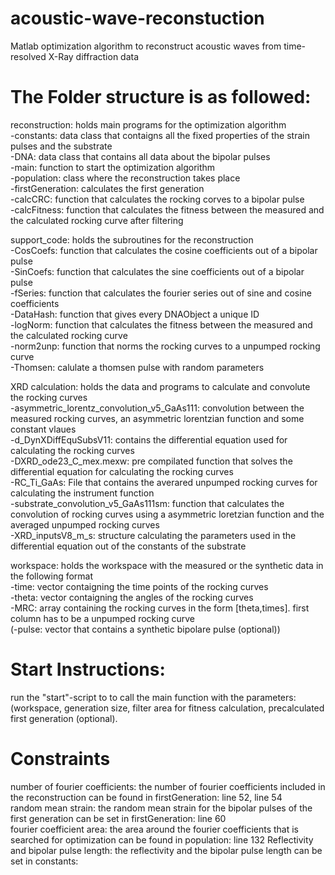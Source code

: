 # acoustic-wave-reconstuction
Matlab optimization algorithm to reconstruct acoustic waves from time-resolved X-Ray diffraction data

# The Folder structure is as followed:
  
reconstruction: holds main programs for the optimization algorithm  
-constants: data class that contaigns all the fixed properties of the strain pulses and the substrate  
-DNA: data class that contains all data about the bipolar pulses  
-main: function to start the optimization algorithm  
-population: class where the reconstruction takes place  
-firstGeneration: calculates the first generation    
-calcCRC: function that calculates the rocking corves to a bipolar pulse  
-calcFitness: function that calculates the fitness between the measured and the calculated rocking curve after filtering
  
support_code: holds the subroutines for the reconstruction   
-CosCoefs: function that calculates the cosine coefficients out of a bipolar pulse  
-SinCoefs: function that calculates the sine coefficients out of a bipolar pulse  
-fSeries: function that calculates the fourier series out of sine and cosine coefficients  
-DataHash: function that gives every DNAObject a unique ID  
-logNorm: function that calculates the fitness between the measured and the calculated rocking curve  
-norm2unp: function that norms the rocking curves to a unpumped rocking curve  
-Thomsen: calulate a thomsen pulse with random parameters  
   
XRD calculation: holds the data and programs to calculate and convolute the rocking curves  
-asymmetric_lorentz_convolution_v5_GaAs111: convolution between the measured rocking curves, an asymmetric lorentzian function and some constant vlaues  
-d_DynXDiffEquSubsV11: contains the differential equation used for calculating the rocking curves  
-DXRD_ode23_C_mex.mexw: pre compilated function that solves the differential equation for calculating the rocking curves  
-RC_Ti_GaAs: File that contains the averared unpumped rocking curves for calculating the instrument function  
-substrate_convolution_v5_GaAs111sm: function that calculates the convolution of rocking curves using a asymmetric loretzian function and the averaged unpumped rocking curves  
-XRD_inputsV8_m_s: structure calculating the parameters used in the differential equation out of the constants of the substrate  
   
workspace: holds the workspace with the measured or the synthetic data in the following format   
-time:  vector contaigning the time points of the rocking curves  
-theta: vector contaigning the angles of the rocking curves  
-MRC: array containing the rocking curves in the form [theta,times]. first column has to be a unpumped rocking curve  
(-pulse: vector that contains a synthetic bipolare pulse (optional))   


# Start Instructions:
run the "start"-script to to call the main function with the parameters: (workspace, generation size, filter area for fitness calculation, precalculated first generation (optional).

# Constraints
  
number of fourier coefficients: the number of fourier coefficients included in the reconstruction can be found in firstGeneration: line 52, line 54   
random mean strain: the random mean strain for the bipolar pulses of the first generation can be set in firstGeneration: line 60   
fourier coefficient area: the area around the fourier coefficients that is searched for optimization can be found in population: line 132
Reflectivity and bipolar pulse length: the reflectivity and the bipolar pulse length can be set in constants: 



